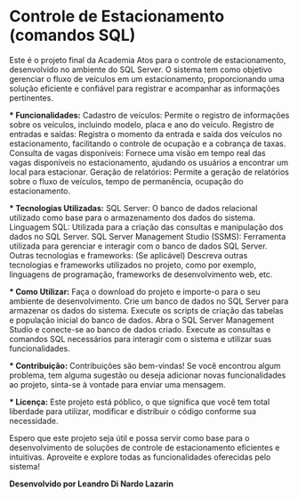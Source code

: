 # Controle de Estacionamento (comandos SQL)
Este é o projeto final da Academia Atos para o controle de estacionamento, desenvolvido no ambiente do SQL Server. O sistema tem como objetivo gerenciar o fluxo de veículos em um estacionamento, proporcionando uma solução eficiente e confiável para registrar e acompanhar as informações pertinentes.

__* Funcionalidades:__
Cadastro de veículos: Permite o registro de informações sobre os veículos, incluindo modelo, placa e ano do veículo.
Registro de entradas e saídas: Registra o momento da entrada e saída dos veículos no estacionamento, facilitando o controle de ocupação e a cobrança de taxas.
Consulta de vagas disponíveis: Fornece uma visão em tempo real das vagas disponíveis no estacionamento, ajudando os usuários a encontrar um local para estacionar.
Geração de relatórios: Permite a geração de relatórios sobre o fluxo de veículos, tempo de permanência, ocupação do estacionamento.

__* Tecnologias Utilizadas:__
SQL Server: O banco de dados relacional utilizado como base para o armazenamento dos dados do sistema.
Linguagem SQL: Utilizada para a criação das consultas e manipulação dos dados no SQL Server.
SQL Server Management Studio (SSMS): Ferramenta utilizada para gerenciar e interagir com o banco de dados SQL Server.
Outras tecnologias e frameworks: (Se aplicável) Descreva outras tecnologias e frameworks utilizados no projeto, como por exemplo, linguagens de programação, frameworks de desenvolvimento web, etc.

__* Como Utilizar:__
Faça o download do projeto e importe-o para o seu ambiente de desenvolvimento.
Crie um banco de dados no SQL Server para armazenar os dados do sistema.
Execute os scripts de criação das tabelas e população inicial do banco de dados.
Abra o SQL Server Management Studio e conecte-se ao banco de dados criado.
Execute as consultas e comandos SQL necessários para interagir com o sistema e utilizar suas funcionalidades.

__* Contribuição:__ 
Contribuições são bem-vindas! Se você encontrou algum problema, tem alguma sugestão ou deseja adicionar novas funcionalidades ao projeto, sinta-se à vontade para enviar uma mensagem.

__* Licença:__ 
Este projeto está póblico, o que significa que você tem total liberdade para utilizar, modificar e distribuir o código conforme sua necessidade.

Espero que este projeto seja útil e possa servir como base para o desenvolvimento de soluções de controle de estacionamento eficientes e intuitivas. Aproveite e explore todas as funcionalidades oferecidas pelo sistema!

__Desenvolvido por Leandro Di Nardo Lazarin__

